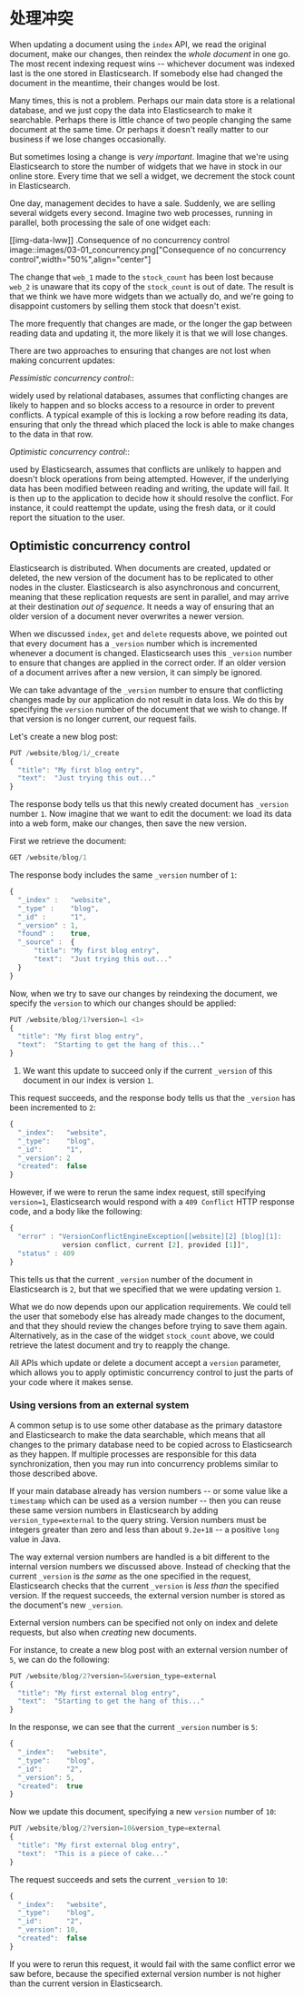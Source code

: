 # 处理冲突

When updating a document using the `index` API, we read the original document,
make our changes, then reindex the *whole document* in one go. The most recent
indexing request wins -- whichever document was indexed last is the one stored
in Elasticsearch. If somebody else had changed the document in the meantime,
their changes would be lost.

Many times, this is not a problem.  Perhaps our main data store is a
relational database, and we just copy the data into Elasticsearch to make it
searchable. Perhaps there is little chance of two people changing the same
document at the same time. Or perhaps it doesn't really matter to our business
if we lose changes occasionally.

But sometimes losing a change is *very important*.  Imagine that we're using
Elasticsearch to store the number of widgets that we have in stock in our
online store. Every time that we sell a widget, we decrement the stock count
in Elasticsearch.

One day, management decides to have a sale. Suddenly, we are selling several
widgets every second. Imagine two web processes, running in parallel, both
processing the sale of one widget each:

[[img-data-lww]]
.Consequence of no concurrency control
image::images/03-01_concurrency.png["Consequence of no concurrency control",width="50%",align="center"]

The change that `web_1` made to the `stock_count` has been lost because
`web_2` is unaware that its copy of the `stock_count` is out of date. The
result is that we think we have more widgets than we actually do, and we're
going to disappoint customers by selling them stock that doesn't exist.

The more frequently that changes are made, or the longer the gap between
reading data and updating it, the more likely it is that we will lose changes.

There are two approaches to ensuring that changes are not lost when
making concurrent updates:

_Pessimistic concurrency control_::

widely used by relational databases, assumes that conflicting changes are
likely to happen and so blocks access to a resource in order to prevent
conflicts. A typical example of this is locking a row before reading its data,
ensuring that only the thread which placed the lock is able to make changes to
the data in that row.

_Optimistic concurrency control_::

used by Elasticsearch, assumes that conflicts are unlikely to happen and
doesn't block operations from being attempted. However, if the underlying data
has been modified between reading and writing, the update will fail. It is
then up to the application to decide how it should resolve the conflict. For
instance, it could reattempt the update, using the fresh data, or it could
report the situation to the user.


## Optimistic concurrency control

Elasticsearch is distributed.  When documents are created, updated or deleted,
the new version of the document has to be replicated to other nodes in the
cluster.  Elasticsearch is also asynchronous and  concurrent, meaning that
these replication requests are sent in parallel, and may arrive at their
destination *out of sequence*. It needs a way of ensuring that an older
version of a document never overwrites a newer version.

When we discussed `index`, `get` and `delete` requests above, we pointed out
that every document has a `_version` number which is incremented whenever a
document is changed. Elasticsearch uses this `_version` number to ensure that
changes are applied in the correct order. If an older version of a document
arrives after a new version, it can simply be ignored.

We can take advantage of the `_version` number to ensure that conflicting
changes made by our application do not result in data loss. We do this by
specifying the `version` number of the document that we wish to change.  If that
version is no longer current, our request fails.

Let's create a new blog post:

```js
PUT /website/blog/1/_create
{
  "title": "My first blog entry",
  "text":  "Just trying this out..."
}
```

The response body tells us that this newly created document has `_version`
number `1`.  Now imagine that we want to edit the document: we load its data
into a web form, make our changes, then save the new version.

First we retrieve the document:

```js
GET /website/blog/1
```


The response body includes the same `_version` number of `1`:

```js
{
  "_index" :   "website",
  "_type" :    "blog",
  "_id" :      "1",
  "_version" : 1,
  "found" :    true,
  "_source" :  {
      "title": "My first blog entry",
      "text":  "Just trying this out..."
  }
}
```

Now, when we try to save our changes by reindexing the document, we specify
the `version` to which our changes should be applied:

```js
PUT /website/blog/1?version=1 <1>
{
  "title": "My first blog entry",
  "text":  "Starting to get the hang of this..."
}
```
1. We want this update to succeed only if the current `_version` of this
    document in our index is version `1`.

This request succeeds, and the response body tells us that the `_version`
has been incremented to `2`:

```js
{
  "_index":   "website",
  "_type":    "blog",
  "_id":      "1",
  "_version": 2
  "created":  false
}
```

However, if we were to rerun the same index request, still specifying
`version=1`, Elasticsearch would respond with a `409 Conflict` HTTP response
code, and a body like the following:

```js
{
  "error" : "VersionConflictEngineException[[website][2] [blog][1]:
             version conflict, current [2], provided [1]]",
  "status" : 409
}
```


This tells us that the current `_version` number of the document in
Elasticsearch is `2`, but that we specified that we were updating version `1`.

What we do now depends upon our application requirements.  We could tell the
user that somebody else has already made changes to the document, and that
they should review the changes before trying to save them again.
Alternatively, as in the case of the widget `stock_count` above, we could
retrieve the latest document and try to reapply the change.

All APIs which update or delete a document accept a `version` parameter, which
allows you to apply optimistic concurrency control to just the parts of your
code where it makes sense.

### Using versions from an external system

A common setup is to use some other database as the primary datastore and
Elasticsearch to make the data searchable, which means that all changes to the
primary database need to be copied across to Elasticsearch as they happen.  If
multiple processes are responsible for this data synchronization, then you may
run into concurrency problems similar to those described above.

If your main database already has version numbers -- or some value like a
`timestamp` which can be used as a version number -- then  you can reuse these
same version numbers in Elasticsearch by adding `version_type=external` to the
query string. Version numbers must be integers greater than zero and less than
about `9.2e+18` -- a positive `long` value in Java.

The way external version numbers are handled is a bit different to the
internal version numbers  we discussed above.  Instead of checking that the
current `_version` is _the same_ as the one specified in the request,
Elasticsearch checks that the current `_version` is _less than_ the specified
version. If the request succeeds, the external version number is stored as the
document's new `_version`.

External version numbers can be specified not only on
index and delete requests, but also when _creating_ new documents.

For instance, to create a new blog post with an external version number
of `5`, we can do the following:

```js
PUT /website/blog/2?version=5&version_type=external
{
  "title": "My first external blog entry",
  "text":  "Starting to get the hang of this..."
}
```

In the response, we can see that the current `_version` number is `5`:

```js
{
  "_index":   "website",
  "_type":    "blog",
  "_id":      "2",
  "_version": 5,
  "created":  true
}
```

Now we update this document, specifying a new `version` number of `10`:

```js
PUT /website/blog/2?version=10&version_type=external
{
  "title": "My first external blog entry",
  "text":  "This is a piece of cake..."
}
```

The request succeeds and sets the current `_version` to `10`:

```js
{
  "_index":   "website",
  "_type":    "blog",
  "_id":      "2",
  "_version": 10,
  "created":  false
}
```

If you were to rerun this request, it would fail with the same conflict error
we saw before, because the specified external version number is not higher
than the current version in Elasticsearch.
